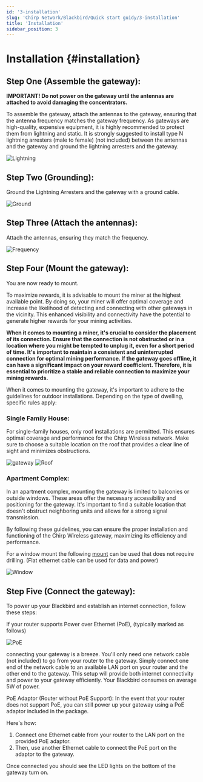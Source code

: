 ```yaml
---
id: '3-installation'
slug: 'Chirp Network/Blackbird/Quick start guidy/3-installation'
title: 'Installation'
sidebar_position: 3
---
```


# Installation {#installation}

## Step One (Assemble the gateway):

**IMPORTANT! Do not power on the gateway until the antennas are attached to avoid damaging the concentrators.**

To assemble the gateway, attach the antennas to the gateway, ensuring that the antenna frequency matches the gateway frequency. As gateways are high-quality, expensive equipment, it is highly recommended to protect them from lightning and static. It is strongly suggested to install type N lightning arresters (male to female) (not included) between the antennas and the gateway and ground the lightning arresters and the gateway.

![Lightning](20230508_145108.jpg)

## Step Two (Grounding):

Ground the Lightning Arresters and the gateway with a ground cable.

![Ground](20230508_145006.jpg)

## Step Three (Attach the antennas):

Attach the antennas, ensuring they match the frequency.

![Frequency](20230508_125647.jpg)

## Step Four (Mount the gateway):

You are now ready to mount.

To maximize rewards, it is advisable to mount the miner at the highest available point. By doing so, your miner will offer optimal coverage and increase the likelihood of detecting and connecting with other gateways in the vicinity. This enhanced visibility and connectivity have the potential to generate higher rewards for your mining activities.

**When it comes to mounting a miner, it's crucial to consider the placement of its connection. Ensure that the connection is not obstructed or in a location where you might be tempted to unplug it, even for a short period of time. It's important to maintain a consistent and uninterrupted connection for optimal mining performance.
If the gateway goes offline, it can have a significant impact on your reward coefficient. Therefore, it is essential to prioritize a stable and reliable connection to maximize your mining rewards.**

When it comes to mounting the gateway, it's important to adhere to the guidelines for outdoor installations. Depending on the type of dwelling, specific rules apply:

### Single Family House:
For single-family houses, only roof installations are permitted. This ensures optimal coverage and performance for the Chirp Wireless network. Make sure to choose a suitable location on the roof that provides a clear line of sight and minimizes obstructions.

![gateway](gateway.jpg)
![Roof](roofmount.jpg)

### Apartment Complex:
In an apartment complex, mounting the gateway is limited to balconies or outside windows. These areas offer the necessary accessibility and positioning for the gateway. It's important to find a suitable location that doesn't obstruct neighboring units and allows for a strong signal transmission.

By following these guidelines, you can ensure the proper installation and functioning of the Chirp Wireless gateway, maximizing its efficiency and performance.

For a window mount the following [mount](https://www.wifi-shop24.com/antenna-mount-window-frame-15cm-aluminium) can be used that does not require drilling. (Flat ethernet cable can be used for data and power)

![Window](window.webp)

## Step Five (Connect the gateway):

To power up your Blackbird and establish an internet connection, follow these steps:

If your router supports Power over Ethernet (PoE), (typically marked as follows)

![PoE](poe.png)

connecting your gateway is a breeze. You'll only need one network cable (not included) to go from your router to the gateway. Simply connect one end of the network cable to an available LAN port on your router and the other end to the gateway. This setup will provide both internet connectivity and power to your gateway efficiently. Your Blackbird consumes on average 5W of power.

PoE Adaptor (Router without PoE Support):
In the event that your router does not support PoE, you can still power up your gateway using a PoE adaptor included in the package. 

Here's how:

1. Connect one Ethernet cable from your router to the LAN port on the provided PoE adaptor.
2. Then, use another Ethernet cable to connect the PoE port on the adaptor to the gateway. 

Once connected you should see the LED lights on the bottom of the gateway turn on.
